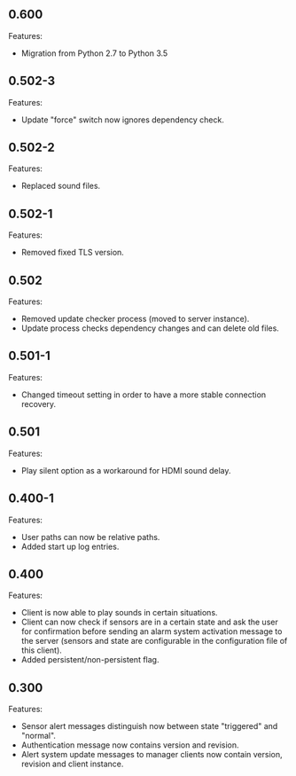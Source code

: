 ## 0.600

Features:

* Migration from Python 2.7 to Python 3.5


## 0.502-3

Features:

* Update "force" switch now ignores dependency check.


## 0.502-2

Features:

* Replaced sound files.


## 0.502-1

Features:

* Removed fixed TLS version.


## 0.502

Features:

* Removed update checker process (moved to server instance).
* Update process checks dependency changes and can delete old files.


## 0.501-1

Features:

* Changed timeout setting in order to have a more stable connection recovery.


## 0.501

Features:

* Play silent option as a workaround for HDMI sound delay.


## 0.400-1

Features:

* User paths can now be relative paths.
* Added start up log entries.


## 0.400

Features:

* Client is now able to play sounds in certain situations.
* Client can now check if sensors are in a certain state and ask the user for confirmation before sending an alarm system activation message to the server (sensors and state are configurable in the configuration file of this client).
* Added persistent/non-persistent flag.


## 0.300

Features:

* Sensor alert messages distinguish now between state "triggered" and "normal".
* Authentication message now contains version and revision.
* Alert system update messages to manager clients now contain version, revision and client instance.